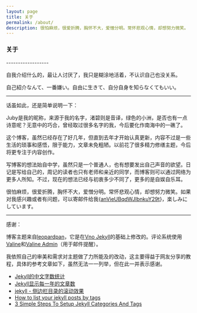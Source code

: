 ```yaml
---
layout: page 
title: 关于
permalink: /about/
description: 很怕麻烦，很爱折腾，胸怀不大，爱憎分明。常怀悲观心情，却想努力微笑。
---
```


<h3>关于</h3>
------------------

自我介绍什么的，最让人讨厌了，我只是糊涂地活着，不认识自己也没关系。

自己紹介なんて、一番嫌い。自由に生きて、自分自身を知らなくてもいい。

-------------------

话虽如此，还是简单说明一下：

Juby是我的昵称，来源于我的名字，渚碧则是音译，绿色的小洲，是否也有一点诗意呢？无意中的巧合，曾经取过很多名字的我，今后要化作南海中的一礁了。

这个博客，虽然已经存在了好几年，但直到去年才开始认真更新，内容不过是一些生活的琐事和感悟，限于能力，文章未免粗陋。以前花了很多精力修缮主题，今后将更专注于内容创作。

写博客的想法始自中学，虽然只是一个普通人，也有想要发出自己声音的欲望。日记是写给自己的，周记的读者也只有老师和亲近的同学，而博客则可以通过网络为更多人所知。不过，现在的想法已经与初衷多少不同了，更多的是自娱自乐耳。

很怕麻烦，很爱折腾，胸怀不大，爱憎分明。常怀悲观心情，却想努力微笑。如果对我感兴趣或者有问题，可以寄邮件给我{[anVieUBqdWJlbnkuY29t](javascript:;)}，楽しみにしています。

-------------------

感谢：

博客主题来自[leopardpan](https://github.com/leopardpan/leopardpan.github.io/)，它是在[Vno Jekyll](https://github.com/onevcat/vno-jekyll)的基础上修改的。评论系统使用[Valine](https://valine.js.org/)和[Valine Admin](https://panjunwen.com/valine-admin-document/)（用于邮件提醒）。

我依照自己的审美和需求对主题做了力所能及的改动，这主要得益于网友分享的教程，具体的参考文章如下，虽然无法一一列举，但在此一并表示感谢。

- [Jekyll的中文字数统计](https://blog.fooleap.org/jekyll-count-of-chinese-characters.html)
- [Jekyll显示每一年的文章数](https://blog.fooleap.org/posts-size-for-each-year-in-jekyll.html)
- [jekyll - 侧边栏目录的滚动效果](https://creeperdance.github.io/2017/05/jekyll-catalog.html)
- [How to list your jekyll posts by tags](https://www.jokecamp.com/blog/listing-jekyll-posts-by-tag/)
- [3 Simple Steps To Setup Jekyll Categories And Tags
](https://blog.webjeda.com/jekyll-categories/)
